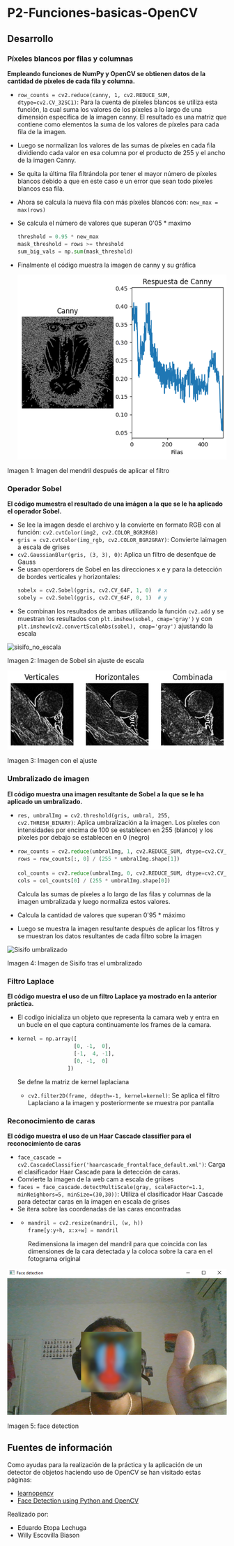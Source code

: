 # P2-Funciones-basicas-OpenCV

## Desarrollo

### Píxeles blancos por filas y columnas
**Empleando funciones de NumPy y OpenCV se obtienen datos de la cantidad de píxeles de cada fila y columna.**
- `row_counts = cv2.reduce(canny, 1, cv2.REDUCE_SUM, dtype=cv2.CV_32SC1)`: Para la cuenta de píxeles blancos se utiliza esta función, la cual suma los valores de los píxeles a lo largo de una dimensión específica de la imagen canny. El resultado es una matriz que contiene como elementos la suma de los valores de píxeles para cada fila de la imagen.
- Luego se normalizan los valores de las sumas de píxeles en cada fila dividiendo cada valor en esa columna por el producto de 255 y el ancho de la imagen Canny.
- Se quita la última fila filtrándola por tener el mayor número de píxeles blancos  debido a que en este caso e un error que sean todo píxeles blancos esa fila.
- Ahora se calcula la nueva fila con más píxeles blancos con: `new_max = max(rows)`
- Se calcula el número de valores que superan 0'05 * maximo
  ```py
  threshold = 0.95 * new_max
  mask_threshold = rows >= threshold
  sum_big_vals = np.sum(mask_threshold)
  ```
- Finalmente el código muestra la imagen de canny y su gráfica

  ![mono](media/mono.PNG)

Imagen 1: Imagen del mendril después de aplicar el filtro
  
### Operador Sobel
**El código mumestra el resultado de una imágen a la que se le ha aplicado el operador Sobel.**

- Se lee la imagen desde el archivo y la convierte en formato RGB con al función: `cv2.cvtColor(img2, cv2.COLOR_BGR2RGB)`
- `gris = cv2.cvtColor(img_rgb, cv2.COLOR_BGR2GRAY)`: Convierte laimagen a escala de grises
- `cv2.GaussianBlur(gris, (3, 3), 0)`: Aplica un filtro de desenfque de Gauss
- Se usan operdorers de Sobel en las direcciones x e y para la detección de bordes verticales y horizontales:
  ```py
  sobelx = cv2.Sobel(ggris, cv2.CV_64F, 1, 0)  # x
  sobely = cv2.Sobel(ggris, cv2.CV_64F, 0, 1)  # y
  ```
- Se combinan los resultados de ambas utilizando la función `cv2.add` y se muestran los resultados con `plt.imshow(sobel, cmap='gray')` y con `plt.imshow(cv2.convertScaleAbs(sobel), cmap='gray')` ajustando la escala

![sisifo_no_escala](media/sisifonoescal.PNG)

Imagen 2: Imagen de Sobel sin ajuste de escala

![sisifo_escala](media/sisifoescala.PNG)

Imagen 3: Imagen con el ajuste


### Umbralizado de imagen
**El código muestra una imagen resultante de Sobel a la que se le ha aplicado un umbralizado.**

- `res, umbralImg = cv2.threshold(gris, umbral, 255, cv2.THRESH_BINARY)`: Aplica umbralización a la imagen. Los píxeles con intensidades por encima de 100 se establecen en 255 (blanco) y los píxeles por debajo se establecen en 0 (negro)
- ```py
  row_counts = cv2.reduce(umbralImg, 1, cv2.REDUCE_SUM, dtype=cv2.CV_32SC1)
  rows = row_counts[:, 0] / (255 * umbralImg.shape[1])

  col_counts = cv2.reduce(umbralImg, 0, cv2.REDUCE_SUM, dtype=cv2.CV_32SC1)
  cols = col_counts[0] / (255 * umbralImg.shape[0])
  ```

  Calcula las sumas de píxeles a lo largo de las filas y columnas de la imagen umbralizada y luego normaliza estos valores.

- Calcula la cantidad de valores que superan 0'95 * máximo

- Luego se muestra la imagen resultante después de aplicar los filtros y se muestran los datos resultantes de cada filtro sobre la imagen

![Sisifo umbralizado](media/sisifo_umbralizado.PNG)

Imagen 4: Imagen de Sisifo tras el umbralizado
  
### Filtro Laplace
**El código muestra el uso de un filtro Laplace ya mostrado en la anterior práctica.**

- El codigo inicializa un objeto que representa la camara web y entra en un bucle en el que captura continuamente los frames de la camara.

- ```py
  kernel = np.array([
                    [0, -1,  0],
                    [-1,  4, -1],
                    [0, -1,  0]
                  ])
  ```
  Se defne la matriz de kernel laplaciana

  - `cv2.filter2D(frame, ddepth=-1, kernel=kernel)`: Se aplica el filtro Laplaciano a la imagen y posteriormente se muestra por pantalla

### Reconocimiento de caras
**El código muestra el uso de un Haar Cascade classifier para el reconocimiento de caras**

- `face_cascade = cv2.CascadeClassifier('haarcascade_frontalface_default.xml')`: Carga el clasificador Haar Cascade para la detección de caras.
- Convierte la imagen de la web cam a escala de griises
- `faces = face_cascade.detectMultiScale(gray, scaleFactor=1.1, minNeighbors=5, minSize=(30,30))`: Utiliza el clasificador Haar Cascade para detectar caras en la imagen en escala de grises
- Se itera sobre las coordenadas de las caras encontradas
-   - ```py
      mandril = cv2.resize(mandril, (w, h))
      frame[y:y+h, x:x+w] = mandril
      ```
      Redimensiona la imagen del mandril para que coincida con las dimensiones de la cara detectada y la coloca sobre la cara en el fotograma original


  ![face detection](media/face.PNG)

  Imagen 5: face detection
          
## Fuentes de información

Como ayudas para la realización de la práctica y la aplicación de un detector de objetos haciendo uso de OpenCV se han visitado estas páginas:
- [learnopencv](https://learnopencv.com/image-filtering-using-convolution-in-opencv/#gauss-blur-opencv)
- [Face Detection using Python and OpenCV](https://www.geeksforgeeks.org/face-detection-using-python-and-opencv-with-webcam/?ref=lbp)

Realizado por:
- Eduardo Etopa Lechuga
- Willy Escovilla Biason


